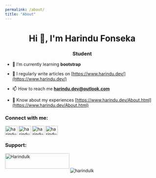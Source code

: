 ```yaml
---
permalink: /about/
title: "About"
---
```



<h1 align="center">Hi 👋, I'm Harindu Fonseka</h1>
<h3 align="center">Student</h3>

- 🌱 I’m currently learning **bootstrap**

- 📝 I regularly write articles on [https://www.harindu.dev/](https://www.harindu.dev/)

- 📫 How to reach me **harindu.dev@outlook.com**

- 📄 Know about my experiences [https://www.harindu.dev/About.html](https://www.harindu.dev/About.html)


<h3 align="left">Connect with me:</h3>
<p align="left">
<a href="https://dev.to/harindullk" target="blank"><img align="center" src="https://cdn.jsdelivr.net/npm/simple-icons@3.0.1/icons/dev-dot-to.svg" alt="harindullk" height="30" width="40" /></a>
<a href="https://twitter.com/harindu_fonseka" target="blank"><img align="center" src="https://cdn.jsdelivr.net/npm/simple-icons@3.0.1/icons/twitter.svg" alt="harindu_fonseka" height="30" width="40" /></a>
<a href="https://linkedin.com/in/harindulk" target="blank"><img align="center" src="https://cdn.jsdelivr.net/npm/simple-icons@3.0.1/icons/linkedin.svg" alt="harindulk" height="30" width="40" /></a>
<a href="https://dribbble.com/harindulk" target="blank"><img align="center" src="https://cdn.jsdelivr.net/npm/simple-icons@3.0.1/icons/dribbble.svg" alt="harindulk" height="30" width="40" /></a>



<h3 align="left">Support:</h3>
<p><a href="https://www.buymeacoffee.com/Harindulk"> <img align="left" src="https://cdn.buymeacoffee.com/buttons/v2/default-yellow.png" height="50" width="210" alt="Harindulk" /></a></p><br><br>

<p><img align="left" src="https://github-readme-stats.vercel.app/api/top-langs?username=harindulk&show_icons=true&locale=en&layout=compact" alt="harindulk" /></p>

